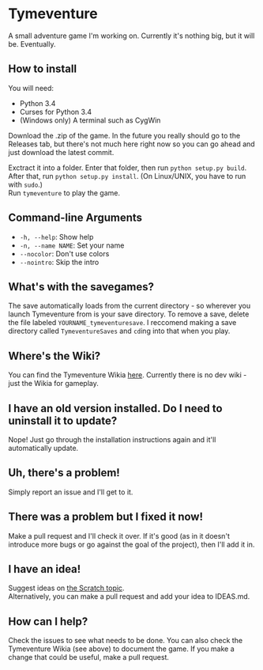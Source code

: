 # Tymeventure
A small adventure game I'm working on. Currently it's nothing big, but it will be. Eventually.

## How to install
You will need:
 - Python 3.4
 - Curses for Python 3.4
 - (Windows only) A terminal such as CygWin

Download the .zip of the game. In the future you really should go to the Releases tab, but there's not much here right now so you can go ahead and just download the latest commit.

Exctract it into a folder. Enter that folder, then run `python setup.py build`.<br>
After that, run `python setup.py install`. (On Linux/UNIX, you have to run with `sudo`.)<br>
Run `tymeventure` to play the game.

## Command-line Arguments

- `-h, --help`: Show help
- `-n, --name NAME`: Set your name
- `--nocolor`: Don't use colors
- `--nointro`: Skip the intro

## What's with the savegames?
The save automatically loads from the current directory - so wherever you launch Tymeventure from is your save directory.
To remove a save, delete the file labeled `YOURNAME_tymeventuresave`.
I reccomend making a save directory called `TymeventureSaves` and `cd`ing into that when you play.

## Where's the Wiki?
You can find the Tymeventure Wikia [here](https://tymeventure.wikia.com).
Currently there is no dev wiki - just the Wikia for gameplay.

## I have an old version installed. Do I need to uninstall it to update?
Nope! Just go through the installation instructions again and it'll automatically update.

## Uh, there's a problem!
Simply report an issue and I'll get to it.

## There was a problem but I fixed it now!
Make a pull request and I'll check it over. If it's good (as in it doesn't introduce more bugs or go against the goal of the project), then I'll add it in.

## I have an idea!
Suggest ideas on [the Scratch topic](https://scratch.mit.edu/discuss/topic/185267/).<br>
Alternatively, you can make a pull request and add your idea to IDEAS.md.

## How can I help?
Check the issues to see what needs to be done.
You can also check the Tymeventure Wikia (see above) to document the game.
If you make a change that could be useful, make a pull request.
